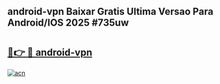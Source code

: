 ## android-vpn Baixar Gratis Ultima Versao Para Android/IOS 2025 #735uw

# <h2><a href="https://ainizakaria.my?title=android-vpn&ref=20M">🔗👉 🔴 android-vpn</a></h2>

[![acn](https://github.com/user-attachments/assets/0f9c940e-d8b0-45ae-aac7-cd30a18b3e1c)](https://ainizakaria.my?title=android-vpn&ref=20M)

